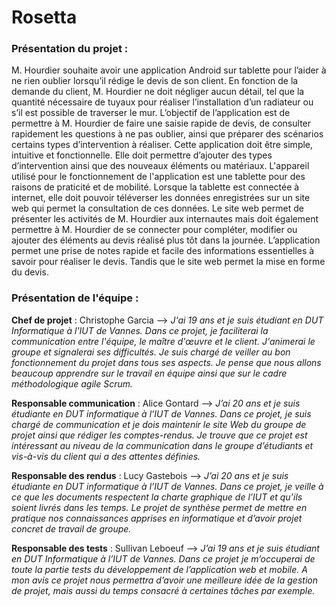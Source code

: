 # Rosetta

### Présentation du projet : 

M. Hourdier souhaite avoir une application Android sur tablette pour l’aider à ne rien oublier lorsqu’il rédige le devis de son client. En fonction de la demande du client, M. Hourdier ne doit négliger aucun détail, tel que la quantité nécessaire de tuyaux pour réaliser l’installation d’un radiateur ou s’il est possible de traverser le mur.
L’objectif de l’application est de permettre à M. Hourdier de faire une saisie rapide de devis, de consulter rapidement les questions à ne pas oublier, ainsi que préparer des scénarios certains types d’intervention à réaliser. 
Cette application doit être simple, intuitive et fonctionnelle. Elle doit permettre d’ajouter des types d’intervention ainsi que des nouveaux éléments ou matériaux. 
L'appareil utilisé pour le fonctionnement de l'application est une tablette pour des raisons de praticité et de mobilité. Lorsque la tablette est connectée à internet, elle doit pouvoir téléverser les données enregistrées sur un site web qui permet la consultation de ces données. 
Le site web permet de présenter les activités de M. Hourdier aux internautes mais doit également permettre à M. Hourdier de se connecter pour compléter, modifier ou ajouter des éléments au devis réalisé plus tôt dans la journée. 
L’application permet une prise de notes rapide et facile des informations essentielles à savoir pour réaliser le devis. Tandis que le site web permet la mise en forme du devis. 

### Présentation de l'équipe : 

**Chef de projet** : Christophe Garcia
--> _J'ai 19 ans et je suis étudiant en DUT Informatique à l'IUT de Vannes. Dans ce projet, je faciliterai la communication entre l'équipe, le maître d'œuvre et le client. J'animerai le groupe et signalerai ses difficultés. Je suis chargé de veiller au bon fonctionnement du projet dans tous ses aspects. Je pense que nous allons beaucoup apprendre sur le travail en équipe ainsi que sur le cadre méthodologique agile Scrum._

**Responsable communication** : Alice Gontard
--> _J’ai 20 ans et je suis étudiante en DUT informatique à l’IUT de Vannes. Dans ce projet, je suis chargé de communication et je dois maintenir le site Web du groupe de projet ainsi que rédiger les comptes-rendus. Je trouve que ce projet est intéressant au niveau de la communication dans le groupe d’étudiants et vis-à-vis du client qui a des attentes définies._

**Responsable des rendus** : Lucy Gastebois
--> _J’ai 20 ans et je suis étudiante en DUT informatique à l’IUT de Vannes. Dans ce projet, je veille à ce que les documents respectent la charte graphique de l’IUT et qu’ils soient livrés dans les temps. Le projet de synthèse permet de mettre en pratique nos connaissances apprises en informatique et d’avoir projet concret de travail de groupe._

**Responsable des tests** : Sullivan Leboeuf
--> _J’ai 19 ans et je suis étudiant en DUT Informatique à l’IUT de Vannes. Dans ce projet je m’occuperai de toute la partie tests du développement de l’application web et mobile. A mon avis ce projet nous permettra d’avoir une meilleure idée de la gestion de projet, mais aussi du temps consacré à certaines tâches par exemple._

